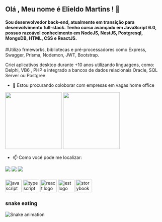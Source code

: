 
## Olá , Meu nome é Elieldo Martins !  👋

<!--
- 🔭 Estou atualmente estudando 
- 🌱 I’m currently learning ...
- 🤔 I’m looking for help with ...
- 💬 Ask me about ...
- 😄 Pronouns: ...
- ⚡ Fun fact: ...
-->

#### Sou desenvolvedor back-end, atualmente em transição para desenvolvimento full-stack. Tenho curso avançado em JavaScript 6.0, possuo razoável conhecimento em NodeJS,  NestJS, Postgresql, MongoDB, HTML, CSS e ReactJS.

#Utilizo frmeworks, bibliotecas e pré-processadores como Express, Swagger, Prisma, Nodemon, JWT, Bootstrap.

Criei aplicativos desktop durante +10 anos utilizando linguagens, como: Delphi, VB6 , PHP e integrado a bancos de dados relacionais Oracle, SQL Server ou Postgree

- 👯 Estou procurando coloborar com empresas em vagas home office

<div>
   <img height="180px" src="https://github-readme-stats.vercel.app/api?username=hefi1413&count_private=true&show_icons=true&theme=merko" />
   <img height="180px" src="https://github-readme-stats.vercel.app/api/top-langs/?username=hefi1413&layout=compact&theme=merko" />
</div>

- 📫 Como você pode me localizar:

<div>
   <img src="https://img.shields.io/badge/Gmail-D14836?style=for-the-badge&logo=gmail&logoColor=white" />
   <img src="https://img.shields.io/badge/WhatsApp-25D366?style=for-the-badge&logo=whatsapp&logoColor=white" />
   <img src="https://img.shields.io/badge/Instagram-E4405F?style=for-the-badge&logo=instagram&logoColor=white" />
</div>

###

<div align="left">
  <img src="https://cdn.jsdelivr.net/gh/devicons/devicon/icons/javascript/javascript-original.svg" height="40" width="52" alt="javascript logo"  />
  <img src="https://cdn.jsdelivr.net/gh/devicons/devicon/icons/typescript/typescript-original.svg" height="40" width="52" alt="typescript logo"  />
  <img src="https://cdn.jsdelivr.net/gh/devicons/devicon/icons/react/react-original.svg" height="40" width="52" alt="react logo"  />
  <img src="https://cdn.jsdelivr.net/gh/devicons/devicon/icons/jest/jest-plain.svg" height="40" width="52" alt="jest logo"  />
  <img src="https://cdn.jsdelivr.net/gh/devicons/devicon/icons/storybook/storybook-original.svg" height="40" width="52" alt="storybook logo"  />
</div>

###

### snake eating

![Snake animation](https://github.com/hefi1413/hefi1413/blob/output/github-contribution-grid-snake.svg)
